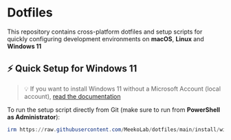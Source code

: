 # Dotfiles

This repository contains cross-platform dotfiles and setup scripts for quickly configuring development environments on **macOS**, **Linux** and **Windows 11**

## ⚡ Quick Setup for Windows 11

> 💡 If you want to install Windows 11 without a Microsoft Account (local account), [read the documentation](./docs/install-windows-without-ms-account.md)

To run the setup script directly from Git (make sure to run from **PowerShell as Administrator**):

```powershell
irm https://raw.githubusercontent.com/MeekoLab/dotfiles/main/install/windows.ps1 | iex
```
